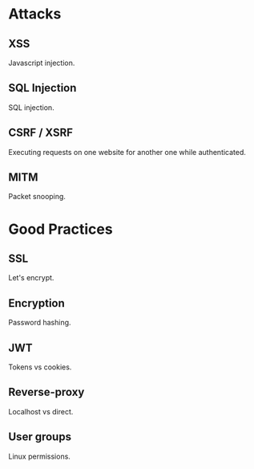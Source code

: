 # Attacks

## XSS
Javascript injection.

## SQL Injection
SQL injection.

## CSRF / XSRF
Executing requests on one website for another one while authenticated.

## MITM
Packet snooping.

# Good Practices

## SSL
Let's encrypt.

## Encryption
Password hashing.

## JWT
Tokens vs cookies.

## Reverse-proxy
Localhost vs direct.

## User groups
Linux permissions.
